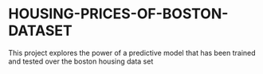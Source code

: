 # HOUSING-PRICES-OF-BOSTON-DATASET
This project explores the power of a predictive model that has been trained and tested over the boston housing data set
